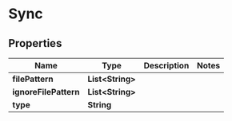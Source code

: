 

# Sync


## Properties

| Name | Type | Description | Notes |
|------------ | ------------- | ------------- | -------------|
|**filePattern** | **List&lt;String&gt;** |  |  |
|**ignoreFilePattern** | **List&lt;String&gt;** |  |  |
|**type** | **String** |  |  |



